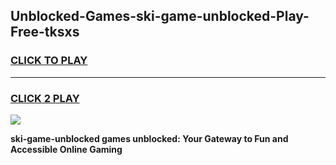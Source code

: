 
## Unblocked-Games-ski-game-unblocked-Play-Free-tksxs
<h3>
<a href="https://premium76.site?title=ski-game-unblocked&ref=18A1">CLICK TO PLAY</a></h3>
<hr>

<h3>
<a href="https://premium76.site?title=ski-game-unblocked&ref=18A1">CLICK 2 PLAY</a>
  
</h3>

<a href="https://premium76.site?title=ski-game-unblocked&ref=18A1"><img src="https://clearcache.store/games.png"></a>


**ski-game-unblocked games unblocked: Your Gateway to Fun and Accessible Online Gaming**
